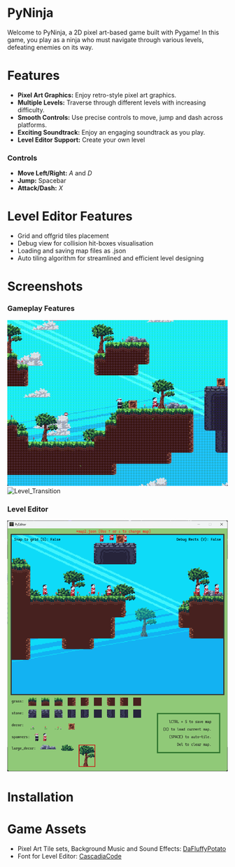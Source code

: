 # PyNinja 
Welcome to PyNinja, a 2D pixel art-based game built with Pygame! In this game, you play as a ninja who must navigate through various levels, defeating enemies on its way.

# Features
* **Pixel Art Graphics:** Enjoy retro-style pixel art graphics.
* **Multiple Levels:** Traverse through different levels with increasing difficulty.
* **Smooth Controls:** Use precise controls to move, jump and dash across platforms.
* **Exciting Soundtrack:** Enjoy an engaging soundtrack as you play.
* **Level Editor Support:** Create your own level

### Controls
* **Move Left/Right:** _A_ and _D_
* **Jump:** Spacebar
* **Attack/Dash:** _X_

# Level Editor Features
* Grid and offgrid tiles placement
* Debug view for collision hit-boxes visualisation
* Loading and saving map files as .json
* Auto tiling algorithm for streamlined and efficient level designing

# Screenshots
### Gameplay Features
![Dash_Kill](Images/PyNinja_DashKill.gif)
![Level_Transition](Images/PyNinja_LevelTransition.gif)
### Level Editor
![PyEditor](Images/PyEditor.png)


# Installation


# Game Assets
* Pixel Art Tile sets, Background Music and Sound Effects: [DaFluffyPotato](https://dafluffypotato.itch.io)
* Font for Level Editor: [CascadiaCode](https://github.com/microsoft/cascadia-code)

